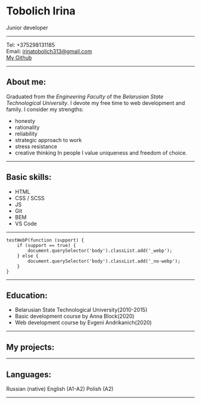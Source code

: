 # Tobolich Irina
Junior developer

---

Tel: +375298131185  
Email: irinatobolich313@gmail.com  
[My Github](https://github.com/Irina-coud)

---

## About me:
Graduated from the *Engineering Faculty* of the *Belarusian State Technological University*. I devote my free time to web development and family.
I consider my strengths: 
* honesty 
* rationality
* reliability
* strategic approach to work
* stress resistance
* creative thinking
In people I value uniqueness and freedom of choice.

---

## Basic skills:
* HTML
* CSS / SCSS
* JS
* Git
* BEM
* VS Code

---

```
testWebP(function (support) {
	if (support == true) {
		document.querySelector('body').classList.add('_webp');
	} else {
		document.querySelector('body').classList.add('_no-webp');
	}
}
```

---

## Education:
* Belarusian State Technological University(2010-2015)
* Basic development course by Anna Block(2020)
* Web development course by Evgeni Andrikanich(2020)

---

## My projects:


---

## Languages:
Russian (native)
English (A1-A2)
Polish (A2)

---

